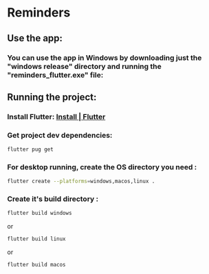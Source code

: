 # Reminders

## Use the app:
### You can use the app in Windows by downloading just the "windows release" directory and running the "reminders_flutter.exe" file:

## Running the project:

### Install Flutter: [Install | Flutter](https://docs.flutter.dev/get-started/install)

### Get project dev dependencies:

```bash
flutter pug get
```

### For desktop running, create the OS directory you need :

```bash
flutter create --platforms=windows,macos,linux .
```

### Create it's build directory :

```bash
flutter build windows
```
or
```bash
flutter build linux
```
or
```bash
flutter build macos
```
